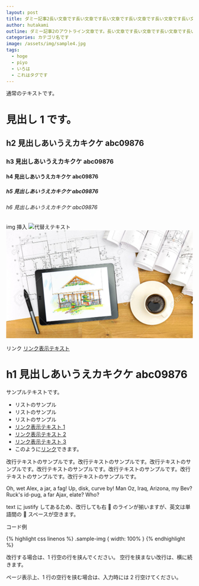 ```yaml
---
layout: post
title: ダミー記事2長い文章です長い文章です長い文章です長い文章です長い文章です長い文章です長い文章です長い文章です
author: hutakami
outline: ダミー記事2のアウトライン文章です。長い文章です長い文章です長い文章です長い文章です長い文章です
categories: カテゴリ名です
image: /assets/img/sample4.jpg
tags:
  - hoge
  - piyo
  - いろは
  - これはタグです
---
```


通常のテキストです。

# 見出し 1 です。

## h2 見出しあいうえカキクケ abc09876

### h3 見出しあいうえカキクケ abc09876

#### h4 見出しあいうえカキクケ abc09876

##### h5 見出しあいうえカキクケ abc09876

###### h6 見出しあいうえカキクケ abc09876

img 挿入
![代替えテキスト](画像パス)
![sample画像](/assets/img/sample.jpg)

リンク
[リンク表示テキスト](リンク先URL)

# h1 見出しあいうえカキクケ abc09876

サンプルテキストです。

- リストのサンプル
- リストのサンプル
- リストのサンプル
- [リンク表示テキスト 1](リンク先URL)
- [リンク表示テキスト 2](リンク先URL)
- [リンク表示テキスト 3](リンク先URL)
- このように[リンク](リンク先URL)できます。

改行テキストのサンプルです。改行テキストのサンプルです。改行テキストのサンプルです。改行テキストのサンプルです。改行テキストのサンプルです。改行テキストのサンプルです。改行テキストのサンプルです。

Oh, wet Alex, a jar, a fag! Up, disk, curve by! Man Oz, Iraq, Arizona, my Bev? Ruck's id-pug, a far Ajax, elate? Who?

text に justify してあるため、改行しても右  のラインが揃いますが、英文は単語間の  スペースが空きます。

コード例

{% highlight css linenos %}
.sample-img {
width: 100%
}
{% endhighlight %}

改行する場合は、1 行空の行を挟んでください。
空行を挟まない改行は、横に続きます。

ページ表示上、1 行の空行を挟む場合は、入力時には 2 行空けてください。
